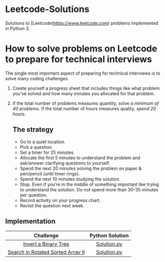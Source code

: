 # Leetcode-Solutions

Solutions to [Leetcode(https://www.leetcode.com) problems implemented in Python 3.

# How to solve problems on Leetcode to prepare for technical interviews

The single most important aspect of preparing for technical interviews is to solve many coding challenges.

1. Create yourself a progress sheet that includes things like what problem you’ve solved and how many minutes you allocated for that problem.

2.  If the total number of problems measures quantity, solve *a minimum of 40 problems*. If the total number of hours measures quality, *spend 20 hours*.

    ## The strategy

    - Go to a quiet location.
    - Pick a question.
    - Set a timer for 25 minutes.
    - Allocate the first 5 minutes to understand the problem and ask/answer clarifying questions to yourself.
    - Spend the next 20 minutes solving the problem on paper & pen/pencil (until timer rings).
    - Spend the next 10 minutes studying the solution.
    - Stop. Even if you’re in the middle of something important like trying to understand the solution. Do not spend more than 30–35 minutes per question.
    - Record activity on your progress chart.
    - Revisit the question next week.

## Implementation

|  Challenge | Python Solution
|:-------------:|:--------------------:|
|[Invert a Binary Tree](https://leetcode.com/problems/invert-binary-tree/)| [Solution.py](https://github.com/nezlobnaya/leetcode_solutions/blob/main/invert_binary_tree.py)
|[Search in Rotated Sorted Array II](https://leetcode.com/problems/search-in-rotated-sorted-array-ii/)| [Solution.py](https://github.com/nezlobnaya/leetcode_solutions/blob/main/search_in_rotated_sorted_array.py)
